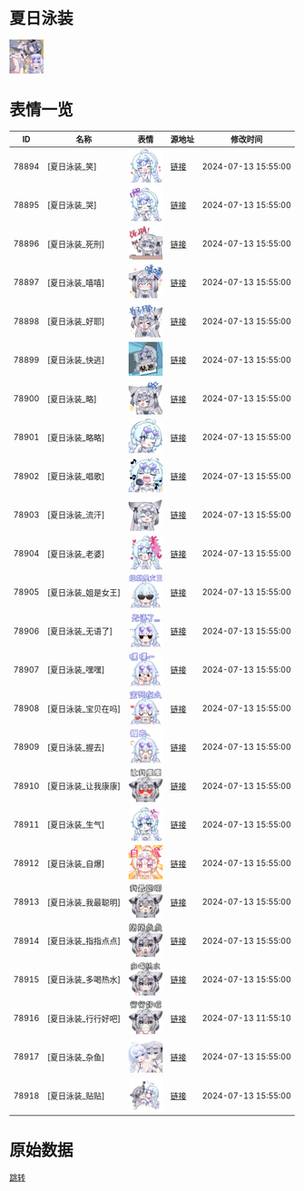 # 夏日泳装

<img src="./cover.png" height="60" alt="cover" />

# 表情一览

|ID|名称|表情|源地址|修改时间|
|----|----|----|----|----|
|78894|[夏日泳装_笑]|<img src="./pic/078894_%5B夏日泳装_笑%5D.png" height="60" alt="笑"/>|[链接](https://i0.hdslb.com/bfs/garb/183e9541a811e519dfa4146bef58df02489b4e35.png)|2024-07-13 15:55:00|
|78895|[夏日泳装_哭]|<img src="./pic/078895_%5B夏日泳装_哭%5D.png" height="60" alt="哭"/>|[链接](https://i0.hdslb.com/bfs/garb/04f362db7165a19143f9afd0433bcfef39128282.png)|2024-07-13 15:55:00|
|78896|[夏日泳装_死刑]|<img src="./pic/078896_%5B夏日泳装_死刑%5D.png" height="60" alt="死刑"/>|[链接](https://i0.hdslb.com/bfs/garb/952fde306cacffeecf96ee00948dee060e774d5d.png)|2024-07-13 15:55:00|
|78897|[夏日泳装_嘻嘻]|<img src="./pic/078897_%5B夏日泳装_嘻嘻%5D.png" height="60" alt="嘻嘻"/>|[链接](https://i0.hdslb.com/bfs/garb/4f766a95b8157be15b50fd90e49d012e2240f29e.png)|2024-07-13 15:55:00|
|78898|[夏日泳装_好耶]|<img src="./pic/078898_%5B夏日泳装_好耶%5D.png" height="60" alt="好耶"/>|[链接](https://i0.hdslb.com/bfs/garb/56e0ad5fdb2ca25e1d1697b0836498b6e6604093.png)|2024-07-13 15:55:00|
|78899|[夏日泳装_快逃]|<img src="./pic/078899_%5B夏日泳装_快逃%5D.png" height="60" alt="快逃"/>|[链接](https://i0.hdslb.com/bfs/garb/ece1d584ec31e8fca8b1fa30a7bb54f151ea6281.png)|2024-07-13 15:55:00|
|78900|[夏日泳装_略]|<img src="./pic/078900_%5B夏日泳装_略%5D.png" height="60" alt="略"/>|[链接](https://i0.hdslb.com/bfs/garb/e2f8b5abaa0f3aff6c7cb009134f32b8f5799b9e.png)|2024-07-13 15:55:00|
|78901|[夏日泳装_略略]|<img src="./pic/078901_%5B夏日泳装_略略%5D.png" height="60" alt="略略"/>|[链接](https://i0.hdslb.com/bfs/garb/01145be9d5acf367af53761ca24a01fa7be4c510.png)|2024-07-13 15:55:00|
|78902|[夏日泳装_唱歌]|<img src="./pic/078902_%5B夏日泳装_唱歌%5D.png" height="60" alt="唱歌"/>|[链接](https://i0.hdslb.com/bfs/garb/214268a3535481604a31a99dbc540f3777d14871.png)|2024-07-13 15:55:00|
|78903|[夏日泳装_流汗]|<img src="./pic/078903_%5B夏日泳装_流汗%5D.png" height="60" alt="流汗"/>|[链接](https://i0.hdslb.com/bfs/garb/d3bbcd895d28005e54f6e1b09c265f3bc4c3a76d.png)|2024-07-13 15:55:00|
|78904|[夏日泳装_老婆]|<img src="./pic/078904_%5B夏日泳装_老婆%5D.png" height="60" alt="老婆"/>|[链接](https://i0.hdslb.com/bfs/garb/45311bff101a4527442d58c1d562feac3f296182.png)|2024-07-13 15:55:00|
|78905|[夏日泳装_姐是女王]|<img src="./pic/078905_%5B夏日泳装_姐是女王%5D.png" height="60" alt="姐是女王"/>|[链接](https://i0.hdslb.com/bfs/garb/df4e1cf60db8279ffef1b2e7a9f7a45654fc18ce.png)|2024-07-13 15:55:00|
|78906|[夏日泳装_无语了]|<img src="./pic/078906_%5B夏日泳装_无语了%5D.png" height="60" alt="无语了"/>|[链接](https://i0.hdslb.com/bfs/garb/8ca7935f4e17307b937e34d7d767c256975a81d6.png)|2024-07-13 15:55:00|
|78907|[夏日泳装_嘿嘿]|<img src="./pic/078907_%5B夏日泳装_嘿嘿%5D.png" height="60" alt="嘿嘿"/>|[链接](https://i0.hdslb.com/bfs/garb/586ffb0458d64767f81ae6f0cc3edaeaa8bd7438.png)|2024-07-13 15:55:00|
|78908|[夏日泳装_宝贝在吗]|<img src="./pic/078908_%5B夏日泳装_宝贝在吗%5D.png" height="60" alt="宝贝在吗"/>|[链接](https://i0.hdslb.com/bfs/garb/8124e866646cf662e7363b4f7d24d8e5d96e1606.png)|2024-07-13 15:55:00|
|78909|[夏日泳装_握去]|<img src="./pic/078909_%5B夏日泳装_握去%5D.png" height="60" alt="握去"/>|[链接](https://i0.hdslb.com/bfs/garb/602a08ea939b2f4dfda60a01ea1ffb9a619145cc.png)|2024-07-13 15:55:00|
|78910|[夏日泳装_让我康康]|<img src="./pic/078910_%5B夏日泳装_让我康康%5D.png" height="60" alt="让我康康"/>|[链接](https://i0.hdslb.com/bfs/garb/46c08f552aa420e1918b867e58c8ef2e1d64f89b.png)|2024-07-13 15:55:00|
|78911|[夏日泳装_生气]|<img src="./pic/078911_%5B夏日泳装_生气%5D.png" height="60" alt="生气"/>|[链接](https://i0.hdslb.com/bfs/garb/fd781a55ce6f9757da7a14eaf866ced0b8eb414f.png)|2024-07-13 15:55:00|
|78912|[夏日泳装_自爆]|<img src="./pic/078912_%5B夏日泳装_自爆%5D.png" height="60" alt="自爆"/>|[链接](https://i0.hdslb.com/bfs/garb/1676100f0b57ba137bc0e06317041fcdf7a20b32.png)|2024-07-13 15:55:00|
|78913|[夏日泳装_我最聪明]|<img src="./pic/078913_%5B夏日泳装_我最聪明%5D.png" height="60" alt="我最聪明"/>|[链接](https://i0.hdslb.com/bfs/garb/c278043774dde7b3b54b984688bd132ea7e0c4a4.png)|2024-07-13 15:55:00|
|78914|[夏日泳装_指指点点]|<img src="./pic/078914_%5B夏日泳装_指指点点%5D.png" height="60" alt="指指点点"/>|[链接](https://i0.hdslb.com/bfs/garb/9e46437eef1c87566a21e5172993c0886e60e3a2.png)|2024-07-13 15:55:00|
|78915|[夏日泳装_多喝热水]|<img src="./pic/078915_%5B夏日泳装_多喝热水%5D.png" height="60" alt="多喝热水"/>|[链接](https://i0.hdslb.com/bfs/garb/27423cbdd33ae1f384f6ba606de1c874398e384d.png)|2024-07-13 15:55:00|
|78916|[夏日泳装_行行好吧]|<img src="./pic/078916_%5B夏日泳装_行行好吧%5D.png" height="60" alt="行行好吧"/>|[链接](https://i0.hdslb.com/bfs/garb/fad6f07fcb9a5a9ba857e02294810fc1a219a8a1.png)|2024-07-13 11:55:10|
|78917|[夏日泳装_杂鱼]|<img src="./pic/078917_%5B夏日泳装_杂鱼%5D.png" height="60" alt="杂鱼"/>|[链接](https://i0.hdslb.com/bfs/garb/3131b241c02d58bd3efe67a22afc4e9dbc6dc88a.png)|2024-07-13 15:55:00|
|78918|[夏日泳装_贴贴]|<img src="./pic/078918_%5B夏日泳装_贴贴%5D.png" height="60" alt="贴贴"/>|[链接](https://i0.hdslb.com/bfs/garb/8c460e23c046628f860411f8615a5bc3c7d4bf9b.png)|2024-07-13 15:55:00|

# 原始数据

[跳转](./raw.json)

